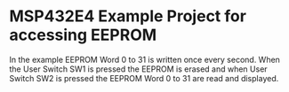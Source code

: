 # MSP432E4 Example Project for accessing EEPROM

In the example EEPROM Word 0 to 31 is written once every second. When the User
 Switch SW1 is pressed the EEPROM is erased and when User Switch SW2 is pressed
 the EEPROM Word 0 to 31 are read and displayed.
